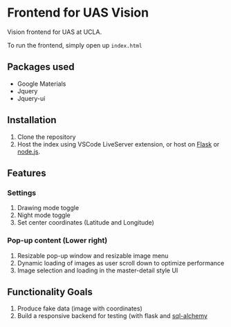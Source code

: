 # Frontend for UAS Vision
Vision frontend for UAS at UCLA. 

To run the frontend, simply open up `index.html`

## Packages used

* Google Materials 
* Jquery
* Jquery-ui

## Installation

1. Clone the repository
2. Host the index using VSCode LiveServer extension, or host on [Flask](https://flask.palletsprojects.com/en/1.1.x/installation/) or [node.js](https://nodejs.org/en/download/).

## Features

### Settings
1. Drawing mode toggle
2. Night mode toggle
3. Set center coordinates (Latitude and Longitude)

### Pop-up content (Lower right)
1. Resizable pop-up window and resizable image menu
2. Dynamic loading of images as user scroll down to optimize performance
3. Image selection and loading in the master-detail style UI

## Functionality Goals
1. Produce fake data (image with coordinates)
2. Build a responsive backend for testing (with flask and [sql-alchemy](https://www.sqlalchemy.org/)


